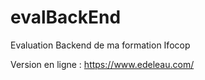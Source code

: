 # evalBackEnd
Evaluation Backend de ma formation Ifocop


Version en ligne : https://www.edeleau.com/
